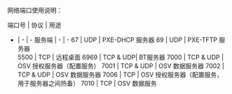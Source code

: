 网络端口使用说明：

端口号 |  协议  |  用途
- | -  | -
服务端  |  -      |   - 
67    |    UDP      | PXE-DHCP 服务器
69    |    UDP      | PXE-TFTP 服务器  
5500  |    TCP      | 远程桌面
6969  |    TCP & UDP| BT服务器
7000  |    TCP & UDP | OSV 授权服务器（配置服务）
7001  |    TCP & UDP | OSV 数据服务器
7002  |    TCP & UDP | OSV 数据服务器
7006  |    TCP       | OSV 授权服务器（配置服务，用于服务器之间热备）
7010  |    TCP       | OSV 数据服务 

